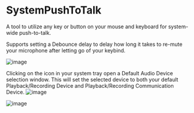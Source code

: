 # SystemPushToTalk

A tool to utilize any key or button on your mouse and keyboard for system-wide push-to-talk. 

Supports setting a Debounce delay to delay how long it takes to re-mute your microphone after letting go of your keybind.

![image](https://user-images.githubusercontent.com/121984/156730418-1075e796-d809-4e7c-8aa0-5d262506ed16.png)

Clicking on the icon in your system tray open a Default Audio Device selection window. This will set the selected device to both your default Playback/Recording Device and Playback/Recording Communication Device.
![image](https://user-images.githubusercontent.com/121984/156730528-492a5feb-b384-4ff1-b698-d9209bb86bc9.png)

![image](https://user-images.githubusercontent.com/121984/156730690-b3dd0f1f-668d-4023-b0e8-b0525790a584.png)

